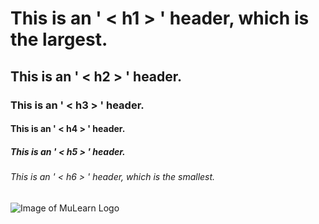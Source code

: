 # This is an ' < h1 > ' header, which is the largest.
## This is an ' < h2 > ' header.
### This is an ' < h3 > ' header.
#### This is an ' < h4 > ' header.
##### This is an ' < h5 > ' header.
###### This is an ' < h6 > ' header, which is the smallest.
![Image of MuLearn Logo](https://encrypted-tbn0.gstatic.com/images?q=tbn:ANd9GcTW2LULUDebAX4OEbxfv2_rxAla6vKCn-4rcWwj1hhH&s)
